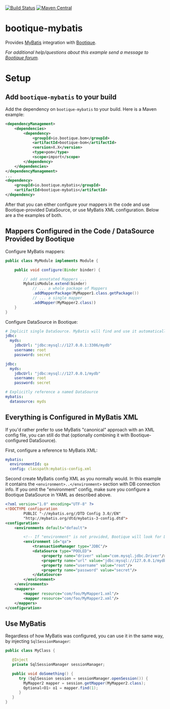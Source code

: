 <!--
  Licensed to ObjectStyle LLC under one
  or more contributor license agreements.  See the NOTICE file
  distributed with this work for additional information
  regarding copyright ownership.  The ObjectStyle LLC licenses
  this file to you under the Apache License, Version 2.0 (the
  "License"); you may not use this file except in compliance
  with the License.  You may obtain a copy of the License at

    http://www.apache.org/licenses/LICENSE-2.0

  Unless required by applicable law or agreed to in writing,
  software distributed under the License is distributed on an
  "AS IS" BASIS, WITHOUT WARRANTIES OR CONDITIONS OF ANY
  KIND, either express or implied.  See the License for the
  specific language governing permissions and limitations
  under the License.
  -->

[![Build Status](https://travis-ci.org/bootique/bootique-mybatis.svg)](https://travis-ci.org/bootique/bootique-mybatis)
[![Maven Central](https://img.shields.io/maven-central/v/io.bootique.mybatis/bootique-mybatis.svg?colorB=brightgreen)](https://search.maven.org/artifact/io.bootique.mybatis/bootique-mybatis/)

# bootique-mybatis

Provides [MyBatis](https://mybatis.org/mybatis-3/) integration with [Bootique](https://bootique.io).

*For additional help/questions about this example send a message to
[Bootique forum](https://groups.google.com/forum/#!forum/bootique-user).*

# Setup

## Add `bootique-mybatis` to your build

Add the dependency on `bootique-mybatis` to your build. Here is a Maven example:
```xml
<dependencyManagement>
    <dependencies>
        <dependency>
            <groupId>io.bootique.bom</groupId>
            <artifactId>bootique-bom</artifactId>
            <version>X.X</version>
            <type>pom</type>
            <scope>import</scope>
        </dependency>
    </dependencies>
</dependencyManagement>
...
<dependency>
    <groupId>io.bootique.mybatis</groupId>
    <artifactId>bootique-mybatis</artifactId>
</dependency>
```
After that you can either configure your mappers in the code and use Bootique-provided DataSource, or use MyBatis XML
configuration. Below are a the examples of both.

## Mappers Configured in the Code / DataSource Provided by Bootique

Configure MyBatis mappers:
```java
public class MyModule implements Module {

	public void configure(Binder binder) {

		// add annotated Mappers ...
		MybatisModule.extend(binder)
			// ... a whole package of Mappers
			.addMapperPackage(MyMapper1.class.getPackage())
			// ... a single mapper
			.addMapper(MyMapper2.class))
    }
}
```

Configure DataSource in Bootique:

```yaml
# Implicit single DataSource. MyBatis will find and use it automatically.
jdbc:
  myds:
    jdbcUrl: "jdbc:mysql://127.0.0.1:3306/mydb"
    username: root
    password: secret
```

```yaml
jdbc:
  myds:
    jdbcUrl: "jdbc:mysql://127.0.0.1/mydb"
    username: root
    password: secret

# Explicitly reference a named DataSource
mybatis:
  datasource: myds
```

## Everything is Configured in MyBatis XML

If you'd rather prefer to use MyBatis "canonical" approach with an XML config file, you can still do that (optionally
combining it with Bootique-configured DataSource).

First, configure a reference to MyBatis XML:
```yaml
mybatis:
  environmentId: qa
  config: classpath:mybatis-config.xml
```
Second create MyBatis config XML as you normally would. In this example it contains the `<environment>..</environment>`
section with DB connection info. If you omit the "environment" config, make sure you configure a Bootique
DataSource in YAML as described above.

```xml
<?xml version="1.0" encoding="UTF-8" ?>
<!DOCTYPE configuration
        PUBLIC "-//mybatis.org//DTD Config 3.0//EN"
        "http://mybatis.org/dtd/mybatis-3-config.dtd">
<configuration>
    <environments default="default">

        <!-- If "environment" is not provided, Bootique will look for DataSource configuration in YAML -->
        <environment id="qa">
            <transactionManager type="JDBC"/>
            <dataSource type="POOLED">
                <property name="driver" value="com.mysql.jdbc.Driver"/>
                <property name="url" value="jdbc:mysql://127.0.0.1/mydb"/>
                <property name="username" value="root"/>
                <property name="password" value="secret"/>
            </dataSource>
        </environment>
    </environments>
    <mappers>
        <mapper resource="com/foo/MyMapper1.xml"/>
        <mapper resource="com/foo/MyMapper2.xml"/>
    </mappers>
</configuration>
```

## Use MyBatis

Regardless of how MyBatis was configured, you can use it in the same way, by injecting `SqlSessionManager`:

```java
public class MyClass {

   @Inject
   private SqlSessionManager sessionManager;

   public void doSomething() {
      try (SqlSession session = sessionManager.openSession()) {
		MyMapper2 mapper = session.getMapper(MyMapper2.class);
		Optional<O1> o1 = mapper.find(1);
      }
   }
}
```